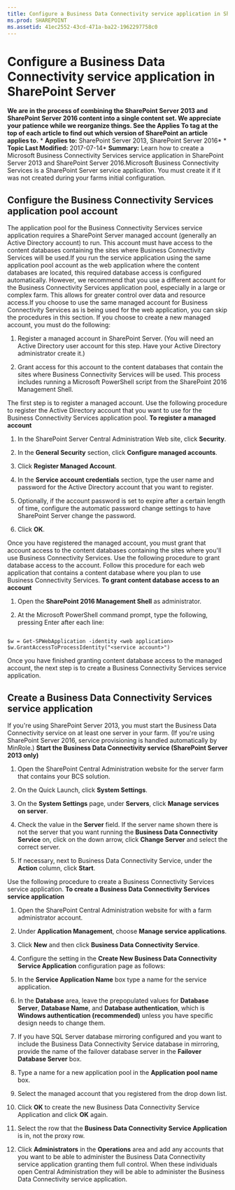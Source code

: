 ```yaml
---
title: Configure a Business Data Connectivity service application in SharePoint Server
ms.prod: SHAREPOINT
ms.assetid: 41ec2552-43cd-471a-ba22-1962297758c0
---
```



# Configure a Business Data Connectivity service application in SharePoint Server
 **We are in the process of combining the SharePoint Server 2013 and SharePoint Server 2016 content into a single content set. We appreciate your patience while we reorganize things. See the Applies To tag at the top of each article to find out which version of SharePoint an article applies to.** * **Applies to:** SharePoint Server 2013, SharePoint Server 2016*  * **Topic Last Modified:** 2017-07-14* **Summary:** Learn how to create a Microsoft Business Connectivity Services service application in SharePoint Server 2013 and SharePoint Server 2016.Microsoft Business Connectivity Services is a SharePoint Server service application. You must create it if it was not created during your farms initial configuration.
## Configure the Business Connectivity Services application pool account
<a name="section1"> </a>

The application pool for the Business Connectivity Services service application requires a SharePoint Server managed account (generally an Active Directory account) to run. This account must have access to the content databases containing the sites where Business Connectivity Services will be used.If you run the service application using the same application pool account as the web application where the content databases are located, this required database access is configured automatically. However, we recommend that you use a different account for the Business Connectivity Services application pool, especially in a large or complex farm. This allows for greater control over data and resource access.If you choose to use the same managed account for Business Connectivity Services as is being used for the web application, you can skip the procedures in this section. If you choose to create a new managed account, you must do the following:
1. Register a managed account in SharePoint Server. (You will need an Active Directory user account for this step. Have your Active Directory administrator create it.)
    
  
2. Grant access for this account to the content databases that contain the sites where Business Connectivity Services will be used. This process includes running a Microsoft PowerShell script from the SharePoint 2016 Management Shell.
    
  
The first step is to register a managed account. Use the following procedure to register the Active Directory account that you want to use for the Business Connectivity Services application pool. **To register a managed account**
1. In the SharePoint Server Central Administration Web site, click **Security**.
    
  
2. In the **General Security** section, click **Configure managed accounts**.
    
  
3. Click **Register Managed Account**.
    
  
4. In the **Service account credentials** section, type the user name and password for the Active Directory account that you want to register.
    
  
5. Optionally, if the account password is set to expire after a certain length of time, configure the automatic password change settings to have SharePoint Server change the password.
    
  
6. Click **OK**.
    
  
Once you have registered the managed account, you must grant that account access to the content databases containing the sites where you'll use Business Connectivity Services. Use the following procedure to grant database access to the account. Follow this procedure for each web application that contains a content database where you plan to use Business Connectivity Services. **To grant content database access to an account**
1. Open the **SharePoint 2016 Management Shell** as administrator.
    
  
2. At the Microsoft PowerShell command prompt, type the following, pressing Enter after each line:
    
  ```
  
$w = Get-SPWebApplication -identity <web application>
$w.GrantAccessToProcessIdentity("<service account>")
  ```

Once you have finished granting content database access to the managed account, the next step is to create a Business Connectivity Services service application.
## Create a Business Data Connectivity Services service application
<a name="section1"> </a>

If you're using SharePoint Server 2013, you must start the Business Data Connectivity service on at least one server in your farm. (If you're using SharePoint Server 2016, service provisioning is handled automatically by MinRole.) **Start the Business Data Connectivity service (SharePoint Server 2013 only)**
1. Open the SharePoint Central Administration website for the server farm that contains your BCS solution.
    
  
2. On the Quick Launch, click **System Settings**.
    
  
3. On the **System Settings** page, under **Servers**, click **Manage services on server**.
    
  
4. Check the value in the **Server** field. If the server name shown there is not the server that you want running the **Business Data Connectivity Service** on, click on the down arrow, click **Change Server** and select the correct server.
    
  
5. If necessary, next to Business Data Connectivity Service, under the **Action** column, click **Start**.
    
  
Use the following procedure to create a Business Connectivity Services service application. **To create a Business Data Connectivity Services service application**
1. Open the SharePoint Central Administration website for with a farm administrator account.
    
  
2. Under **Application Management**, choose **Manage service applications**.
    
  
3. Click **New** and then click **Business Data Connectivity Service**.
    
  
4. Configure the setting in the **Create New Business Data Connectivity Service Application** configuration page as follows:
    
1. In the **Service Application Name** box type a name for the service application.
    
  
2. In the **Database** area, leave the prepopulated values for **Database Server**, **Database Name**, and **Database authentication**, which is **Windows authentication (recommended)** unless you have specific design needs to change them.
    
  
3. If you have SQL Server database mirroring configured and you want to include the Business Data Connectivity Service database in mirroring, provide the name of the failover database server in the **Failover Database Server** box.
    
  
4. Type a name for a new application pool in the **Application pool name** box.
    
  
5. Select the managed account that you registered from the drop down list.
    
  
5. Click **OK** to create the new Business Data Connectivity Service Application and click **OK** again.
    
  
6. Select the row that the **Business Data Connectivity Service Application** is in, not the proxy row.
    
  
7. Click **Administrators** in the **Operations** area and add any accounts that you want to be able to administer the Business Data Connectivity service application granting them full control. When these individuals open Central Administration they will be able to administer the Business Data Connectivity service application.
    
  


